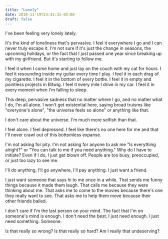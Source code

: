 ```yaml
---
title: "Lonely"
date: 2018-11-19T23:41:31-05:00
draft: false
---
```


I've been feeling very lonely lately.

It's the kind of loneliness that's pervasive. I feel it everywhere I go and I can never truly escape it. I'm not sure if it's just the change in seasons, the upcoming holidays, or the fact that I just passed one year since breaking up with my girlfriend. But it's starting to follow me.

I feel it when I come home and just lay on the couch with my cat for hours. I feel it resounding inside my guitar every time I play. I feel it in each drag of my cigarette. I feel it in the bottom of every bottle. I feel it in empty and pointless projects in Bitwig. I feel it every mile I drive in my car. I feel it in every moment when I'm falling to sleep.

This deep, pervasive sadness that no matter where I go, and no matter what I do, I'm all alone. I won't get existential here, saying broad truisms like "everyone's alone", "the universe feels so alone" or anything like that. 

I don't care about the universe. I'm much more selfish than that.

I feel alone. I feel depressed. I feel like there's no one here for me and that I'll never crawl out of this bottomless expanse.

I'm not asking for pity. I'm not asking for anyone to ask me "Is everything alright?" or "You can talk to me if you need anything." Why do I have to initiate? Even if I do, I just get blown off. People are too busy, preoccupied, or just too lazy to see me. 

I'll do anything, I'll go anywhere, I'll pay anything. I just want a friend. 

I just want someone that says hi to me once in a while. That sends me funny things because it made them laugh. That calls me because they were thinking about me. That asks me to come to the movies because there's one they really want to see. That asks me to help them move because their other friends bailed.

I don't care if I'm the last person on your mind. The fact that I'm on someone's mind is enough. I don't need the best, I just need enough. I just need something. Someone.

Is that really so wrong? Is that really so hard? Am I really that undeserving?